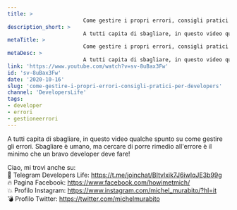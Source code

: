 ```yaml
---
title: > 
                        Come gestire i propri errori, consigli pratici per Developers!
description_short: > 
                        A tutti capita di sbagliare, in questo video qualche spunto su come gestire gli errori. Sbagliare è umano, ma cercare di porre ...
metaTitle: > 
                        Come gestire i propri errori, consigli pratici per Developers!
metaDesc: > 
                        A tutti capita di sbagliare, in questo video qualche spunto su come gestire gli errori. Sbagliare è umano, ma cercare di porre ...
link: 'https://www.youtube.com/watch?v=sv-8uBax3Fw'
id: 'sv-8uBax3Fw'
date: '2020-10-16'
slug: 'come-gestire-i-propri-errori-consigli-pratici-per-developers'
channel: 'DevelopersLife'
tags: 
- developer
- errori
- gestioneerrori
---
```

A tutti capita di sbagliare, in questo video qualche spunto su come gestire gli errori. Sbagliare è umano, ma cercare di porre rimedio all'errore è il minimo che un bravo developer deve fare!  
  
Ciao, mi trovi anche su:  
🧨 Telegram Developers Life: https://t.me/joinchat/BItvlxik7J6iwIqJE3b99g  
🔥 Pagina Facebook: https://www.facebook.com/howimetmich/  
💥 Profilo Instagram: https://www.instagram.com/michel_murabito/?hl=it  
💣 Profilo Twitter: https://twitter.com/michelmurabito